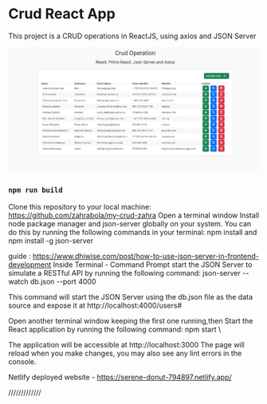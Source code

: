 # Crud React App

This project is a  CRUD operations in ReactJS, using axios and JSON Server 

![alt text](src/Screenshot_16-7-2024_103126_localhost.jpeg)

### `npm run build`
 Clone this repository to your local machine: https://github.com/zahrabola/my-crud-zahra
 Open a terminal window
Install node package manager and json-server globally on your system. You can do this by running the following commands in your terminal:
npm install and npm install -g json-server

guide : https://www.dhiwise.com/post/how-to-use-json-server-in-frontend-development 
Inside Terminal - Command Prompt start the JSON Server to simulate a RESTful API by running the following command:
json-server --watch db.json --port 4000


This command will start the JSON Server using the db.json file as the data source and expose it at http://localhost:4000/users#

Open another terminal window keeping the first one running,then Start the React application by running the following command:
npm start \

The application will be accessible at http://localhost:3000
The page will reload when you make changes, you may also see any lint errors in the console.


Netlify deployed website -  https://serene-donut-794897.netlify.app/



/////////////
